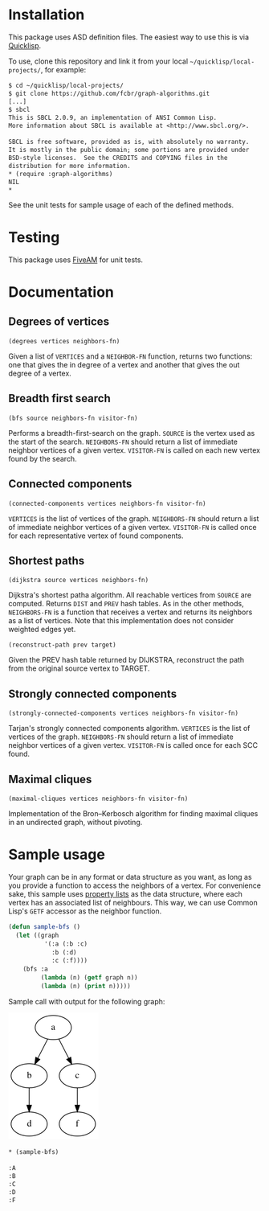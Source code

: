 # Installation

This package uses ASD definition files. The easiest way to use this is via [Quicklisp](https://www.quicklisp.org/).

To use, clone this repository and link it from your local `~/quicklisp/local-projects/`, for example:

```
$ cd ~/quicklisp/local-projects/
$ git clone https://github.com/fcbr/graph-algorithms.git
[...]
$ sbcl
This is SBCL 2.0.9, an implementation of ANSI Common Lisp.
More information about SBCL is available at <http://www.sbcl.org/>.

SBCL is free software, provided as is, with absolutely no warranty.
It is mostly in the public domain; some portions are provided under
BSD-style licenses.  See the CREDITS and COPYING files in the
distribution for more information.
* (require :graph-algorithms)
NIL
*
```

See the unit tests for sample usage of each of the defined methods.

# Testing

This package uses [FiveAM](https://github.com/lispci/fiveam/) for unit tests.

# Documentation

## Degrees of vertices

```
(degrees vertices neighbors-fn)
```

Given a list of `VERTICES` and a `NEIGHBOR-FN` function, returns two
functions: one that gives the in degree of a vertex and another that
gives the out degree of a vertex.

## Breadth first search

```
(bfs source neighbors-fn visitor-fn)
```

Performs a breadth-first-search on the graph.  `SOURCE` is the vertex
used as the start of the search.  `NEIGHBORS-FN` should return a list of
immediate neighbor vertices of a given vertex.  `VISITOR-FN` is called
on each new vertex found by the search.

## Connected components

```
(connected-components vertices neighbors-fn visitor-fn)
```

`VERTICES` is the list of vertices of the graph. `NEIGHBORS-FN` should
return a list of immediate neighbor vertices of a given vertex.
`VISITOR-FN` is called once for each representative vertex of found
components.

## Shortest paths

```
(dijkstra source vertices neighbors-fn)
```

Dijkstra's shortest patha algorithm.  All reachable vertices from
`SOURCE` are computed.  Returns `DIST` and `PREV` hash tables.  As in the
other methods, `NEIGHBORS-FN` is a function that receives a vertex and
returns its neighbors as a list of vertices.  Note that this
implementation does not consider weighted edges yet.

```
(reconstruct-path prev target)
```

Given the PREV hash table returned by DIJKSTRA, reconstruct the
path from the original source vertex to TARGET.

## Strongly connected components

```
(strongly-connected-components vertices neighbors-fn visitor-fn)
```

Tarjan's strongly connected components algorithm. `VERTICES` is
the list of vertices of the graph. `NEIGHBORS-FN` should return
a list of immediate neighbor vertices of a given vertex. `VISITOR-FN`
is called once for each SCC found.

## Maximal cliques

```
(maximal-cliques vertices neighbors-fn visitor-fn)
```

Implementation of the Bron–Kerbosch algorithm for finding maximal
cliques in an undirected graph, without pivoting.

# Sample usage

Your graph can be in any format or data structure as you want, as long as you provide a function to access the neighbors of a vertex.  For convenience sake, this sample uses [property lists](http://clhs.lisp.se/Body/26_glo_p.htm#property_list) as the data structure, where each vertex has an associated list of neighbours. This way, we can use Common Lisp's `GETF` accessor as the neighbor function.

```lisp
(defun sample-bfs ()
  (let ((graph
          '(:a (:b :c)
            :b (:d)
            :c (:f))))
    (bfs :a
         (lambda (n) (getf graph n))
         (lambda (n) (print n)))))
```

Sample call with output for the following graph:

![graph](docs/bfs.png)

```
* (sample-bfs)

:A
:B
:C
:D
:F
```



